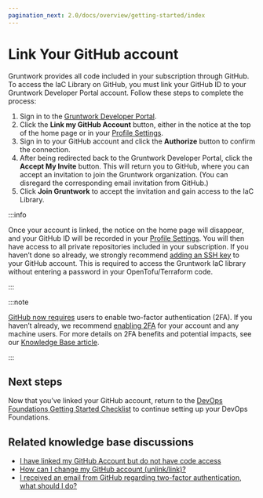 ```yaml
---
pagination_next: 2.0/docs/overview/getting-started/index
---
```


# Link Your GitHub account

Gruntwork provides all code included in your subscription through GitHub. To access the IaC Library on GitHub, you must link your GitHub ID to your Gruntwork Developer Portal account. Follow these steps to complete the process:

1. Sign in to the [Gruntwork Developer Portal](https://app.gruntwork.io).
2. Click the **Link my GitHub Account** button, either in the notice at the top of the home page or in your [Profile Settings](https://app.gruntwork.io/settings/profile).
3. Sign in to your GitHub account and click the **Authorize** button to confirm the connection.
4. After being redirected back to the Gruntwork Developer Portal, click the **Accept My Invite** button. This will return you to GitHub, where you can accept an invitation to join the Gruntwork organization. (You can disregard the corresponding email invitation from GitHub.)
5. Click **Join Gruntwork** to accept the invitation and gain access to the IaC Library.

:::info

Once your account is linked, the notice on the home page will disappear, and your GitHub ID will be recorded in your [Profile Settings](https://app.gruntwork.io/settings/profile). You will then have access to all private repositories included in your subscription. If you haven’t done so already, we strongly recommend [adding an SSH key](https://docs.github.com/en/authentication/connecting-to-github-with-ssh/generating-a-new-ssh-key-and-adding-it-to-the-ssh-agent) to your GitHub account. This is required to access the Gruntwork IaC library without entering a password in your OpenTofu/Terraform code.

:::

:::note

[GitHub now requires](https://github.blog/2023-03-09-raising-the-bar-for-software-security-github-2fa-begins-march-13) users to enable two-factor authentication (2FA). If you haven’t already, we recommend [enabling 2FA](https://docs.github.com/en/authentication/securing-your-account-with-two-factor-authentication-2fa/configuring-two-factor-authentication) for your account and any machine users. For more details on 2FA benefits and potential impacts, see our [Knowledge Base article](https://github.com/orgs/gruntwork-io/discussions/764).

:::


## Next steps

Now that you’ve linked your GitHub account, return to the [DevOps Foundations Getting Started Checklist](/2.0/docs/overview/getting-started/index.md) to continue setting up your DevOps Foundations.

## Related knowledge base discussions

- [I have linked my GitHub Account but do not have code access](https://github.com/orgs/gruntwork-io/discussions/715)
- [How can I change my GitHub account (unlink/link)?](https://github.com/orgs/gruntwork-io/discussions/713)
- [I received an email from GitHub regarding two-factor authentication, what should I do?](https://github.com/orgs/gruntwork-io/discussions/764)
